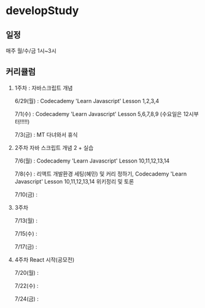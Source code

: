 # developStudy

## 일정
매주 월/수/금 1시~3시 

## 커리큘럼

1. 1주차 : 자바스크립트 개념

   6/29(월) : Codecademy 'Learn Javascript' Lesson 1,2,3,4 
   
   7/1(수) : Codecademy 'Learn Javascript' Lesson 5,6,7,8,9 (수요일은 12시부터!!!!!)
   
   7/3(금) : MT 다녀와서 휴식
   
  
2. 2주차 자바 스크립트 개념 2 + 실습

   7/6(월) : Codecademy 'Learn Javascript' Lesson 10,11,12,13,14
   
   7/8(수) : 리액트 개발환경 세팅(혜민) 및 커리 정하기, Codecademy 'Learn Javascript' Lesson 10,11,12,13,14 위키정리 및 토론
   
   7/10(금) : 
   

3. 3주차 

   7/13(월) : 
   
   7/15(수) : 
   
   7/17(금) : 
   

4. 4주차 React 시작(공모전)

   7/20(월) :
   
   7/22(수) : 
   
   7/24(금) : 

